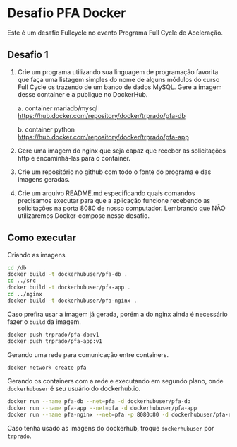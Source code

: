 # Desafio PFA Docker
Este é um desafio Fullcycle no evento Programa Full Cycle de Aceleração.

## Desafio 1

1. Crie um programa utilizando sua linguagem de programação favorita que faça uma listagem simples do nome de alguns módulos do curso Full Cycle os trazendo de um banco de dados MySQL. Gere a imagem desse container e a publique no DockerHub.
    
    a. container mariadb/mysql https://hub.docker.com/repository/docker/trprado/pfa-db
    
    b. container python https://hub.docker.com/repository/docker/trprado/pfa-app

2. Gere uma imagem do nginx que seja capaz que receber as solicitações http e encaminhá-las para o container.
3. Crie um repositório no github com todo o fonte do programa e das imagens geradas.
4. Crie um arquivo README.md especificando quais comandos precisamos executar para que a aplicação funcione recebendo as solicitações na porta 8080 de nosso computador. Lembrando que NÃO utilizaremos Docker-compose nesse desafio.

## Como executar

Criando as imagens
```bash
cd /db
docker build -t dockerhubuser/pfa-db .
cd ../src
docker build -t dockerhubuser/pfa-app .
cd ../nginx
docker build -t dockerhubuser/pfa-nginx .
```

Caso prefira usar a imagem já gerada, porém a do nginx ainda é necessário fazer o `build` da imagem.
```bash
docker push trprado/pfa-db:v1
docker push trprado/pfa-app:v1
```

Gerando uma rede para comunicação entre containers.
```bash
docker network create pfa
```

Gerando os containers com a rede e executando em segundo plano, onde `dockerhubuser` é seu usuário do dockerhub.io.
```bash
docker run --name pfa-db --net=pfa -d dockerhubuser/pfa-db
docker run --name pfa-app --net=pfa -d dockerhubuser/pfa-app
docker run --name pfa-nginx --net=pfa -p 8080:80 -d dockerhubuser/pfa-nginx
```

Caso tenha usado as imagens do dockerhub, troque `dockerhubuser` por `trprado`.
